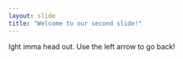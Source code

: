 ```yaml
---
layout: slide
title: "Welcome to our second slide!"
---
```

Ight imma head out.
Use the left arrow to go back!
